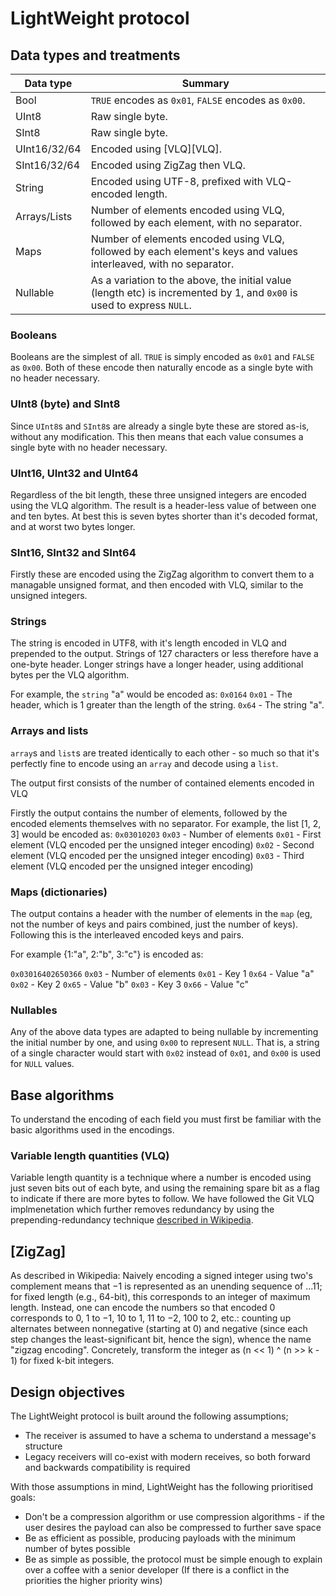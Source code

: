# LightWeight protocol

## Data types and treatments
| Data type    | Summary                                                                                                                 |
|--------------|-------------------------------------------------------------------------------------------------------------------------|
| Bool         | `TRUE` encodes as `0x01`, `FALSE` encodes as `0x00`.                                                                    |
| UInt8        | Raw single byte.                                                                                                        |
| SInt8        | Raw single byte.                                                                                                        |
| UInt16/32/64 | Encoded using [VLQ][VLQ].                                                                                                      |
| SInt16/32/64 | Encoded using ZigZag then VLQ.                                                                                          |
| String       | Encoded using UTF-8, prefixed with VLQ-encoded length.                                                                  |
| Arrays/Lists | Number of elements encoded using VLQ, followed by each element, with no separator.                                      |
| Maps         | Number of elements encoded using VLQ, followed by each element's keys and values interleaved, with no separator.        |
| Nullable     | As a variation to the above, the initial value (length etc) is incremented by 1, and `0x00` is used to express `NULL`.  |

### Booleans
Booleans are the simplest of all. `TRUE` is simply encoded as `0x01` and `FALSE`
as `0x00`. Both of these encode then naturally encode as a single byte with no
header necessary.

### UInt8 (byte) and SInt8
Since `UInt8`s and `SInt8`s are already a single byte these are stored as-is, without 
any modification. This then means that each value consumes a single byte with no
header necessary.

### UInt16, UInt32 and UInt64
Regardless of the bit length, these three unsigned integers are encoded using the
VLQ algorithm. The result is a header-less value of between one and ten bytes. At best
this is seven bytes shorter than it's decoded format, and at worst two bytes longer.

### SInt16, SInt32 and SInt64
Firstly these are encoded using the ZigZag algorithm to convert them to a managable
unsigned format, and then encoded with VLQ, similar to the unsigned integers.

### Strings
The string is encoded in UTF8, with it's length encoded in VLQ and prepended to 
the output. Strings of 127 characters or less therefore have a one-byte header.
Longer strings have a longer header, using additional bytes per the VLQ algorithm.

For example, the `string` "a" would be encoded as:
`0x0164`
`0x01` - The header, which is 1 greater than the length of the string.
`0x64` - The string "a".

### Arrays and lists
`array`s and `list`s are treated identically to each other - so much so that it's perfectly fine 
to encode using an `array` and decode using a `list`.

The output first consists of the number of contained elements encoded in VLQ

Firstly the output contains the number of elements, followed by the encoded
elements themselves with no separator. For example, the list [1, 2, 3] would be
encoded as:
`0x03010203`
`0x03` - Number of elements
`0x01` - First element (VLQ encoded per the unsigned integer encoding)
`0x02` - Second element (VLQ encoded per the unsigned integer encoding)
`0x03` - Third element (VLQ encoded per the unsigned integer encoding)

### Maps (dictionaries)
The output contains a header with the number of elements in the `map` (eg, not the number of keys and pairs combined, just
the number of keys). Following this is the interleaved encoded keys and pairs.

For example {1:"a", 2:"b", 3:"c"} is encoded as:

`0x03016402650366`
`0x03` - Number of elements
`0x01` - Key 1
`0x64` - Value "a"
`0x02` - Key 2
`0x65` - Value "b"
`0x03` - Key 3
`0x66` - Value "c"

### Nullables
Any of the above data types are adapted to being nullable by incrementing the initial number by one, and using `0x00` to represent `NULL`. That is, a string of a single character would start with `0x02` instead of `0x01`, and `0x00` is used for `NULL` values.


## Base algorithms
To understand the encoding of each field you must first be familiar with the
basic algorithms used in the encodings. 

### Variable length quantities (VLQ)
Variable length quantity is a technique where a number is encoded using just seven
bits out of each byte, and using the remaining spare bit as a flag to indicate if
there are more bytes to follow. We have followed the Git VLQ implmenetation which
further removes redundancy by using the prepending-redundancy technique
[described in Wikipedia](https://en.wikipedia.org/wiki/Variable-length_quantity).

## [ZigZag]
As described in Wikipedia:
Naively encoding a signed integer using two's complement means that −1 is 
represented as an unending sequence of ...11; for fixed length (e.g., 64-bit), 
this corresponds to an integer of maximum length. Instead, one can encode the 
numbers so that encoded 0 corresponds to 0, 1 to −1, 10 to 1, 11 to −2, 100 to 
2, etc.: counting up alternates between nonnegative (starting at 0) and negative
(since each step changes the least-significant bit, hence the sign), whence the 
name "zigzag encoding". Concretely, transform the integer as 
(n << 1) ^ (n >> k - 1) for fixed k-bit integers.



## Design objectives
The LightWeight protocol is built around the following assumptions;
 * The receiver is assumed to have a schema to understand a message's structure
 * Legacy receivers will co-exist with modern receives, so both forward and backwards compatibility is required

With those assumptions in mind, LightWeight has the following prioritised goals:
 * Don't be a compression algorithm or use compression algorithms - if the user desires the payload can also be compressed to further save space
 * Be as efficient as possible, producing payloads with the minimum number of bytes possible
 * Be as simple as possible, the protocol must be simple enough to explain over a coffee with a senior developer
(If there is a conflict in the priorities the higher priority wins)
